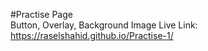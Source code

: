 #Practise Page </br>
Button, Overlay, Background Image
Live Link: https://raselshahid.github.io/Practise-1/
